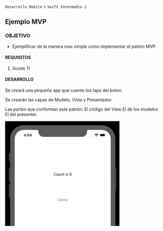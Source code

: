 `Desarrollo Mobile` > `Swift Intermedio 2`


## Ejemplo MVP

### OBJETIVO

- Ejemplificar de la manera mas simple como implementar el patrón MVP.

#### REQUISITOS

1. Xcode 11

#### DESARROLLO

Se creará una pequeña app que cuente los taps del boton. 

Se crearán las capas de Modelo, Vista y Presentador.

Las partes que conforman este patrón:
El código del View
El de los modelos
El del presenter.

![](0.gif)
